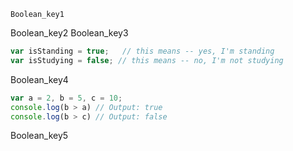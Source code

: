 ```ngMeta
Boolean_key1
```

Boolean_key2
Boolean_key3


```javascript
var isStanding = true;   // this means -- yes, I'm standing
var isStudying = false; // this means -- no, I'm not studying
```
Boolean_key4


```javascript
var a = 2, b = 5, c = 10;
console.log(b > a) // Output: true
console.log(b > c) // Output: false
```
Boolean_key5
